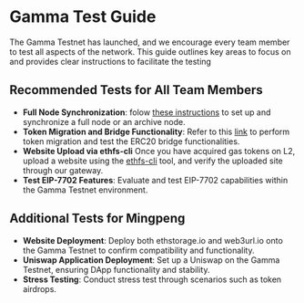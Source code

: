 # Gamma Test Guide

The Gamma Testnet has launched, and we encourage every team member to test all aspects of the network. This guide outlines key areas to focus on and provides clear instructions to facilitate the testing

## Recommended Tests for All Team Members
 - **Full Node Synchronization**: folow [these instructions](https://github.com/QuarkChain/pm/blob/main/L2/gamma_testnet_new_node.md) to set up and synchronize a full node or an archive node.
 - **Token Migration and Bridge Functionality**: Refer to this [link](https://github.com/QuarkChain/pm/blob/main/L2/gamma_testnet_usage.md) to perform token migration and test the ERC20 bridge functionalities.
 - **Website Upload via ethfs-cli** Once you have acquired gas tokens on L2, upload a website using the [ethfs-cli](https://www.npmjs.com/package/ethfs-cli) tool, and verify the uploaded site through our gateway.
 - **Test EIP-7702 Features**: Evaluate and test EIP-7702 capabilities within the Gamma Testnet environment.
 
## Additional Tests for Mingpeng
 - **Website Deployment**: Deploy both ethstorage.io and web3url.io onto the Gamma Testnet to confirm compatibility and functionality.
 - **Uniswap Application Deployment**: Set up a Uniswap on the Gamma Testnet, ensuring DApp functionality and stability.
 - **Stress Testing**: Conduct stress test through scenarios such as token airdrops.
